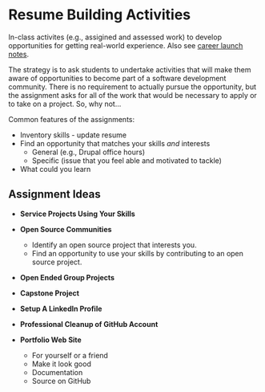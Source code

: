 # Resume Building Activities

In-class activites (e.g., assigined and assessed work) to develop opportunities for getting real-world experience. Also see [career launch notes](https://github.com/DouglasUrner/CS-Careers/blob/master/career-launch.md).

The strategy is to ask students to undertake activities that will make them aware of opportunities to become part of a software development community. There is no requirement to actually pursue the opportunity, but the assignment asks for all of the work that would be necessary to apply or to take on a project. So, why not...

Common features of the assignments:
* Inventory skills - update resume
* Find an opportunity that matches your skills _and_ interests
  - General (e.g., Drupal office hours)
  - Specific (issue that you feel able and motivated to tackle)
* What could you learn

## Assignment Ideas

* **Service Projects Using Your Skills**

* **Open Source Communities**

  - Identify an open source project that interests you.  
  - Find an opportunity to use your skills by contributing to an open source project.

* **Open Ended Group Projects**

* **Capstone Project**

* **Setup A LinkedIn Profile**

* **Professional Cleanup of GitHub Account**

* **Portfolio Web Site**
  - For yourself or a friend
  - Make it look good
  - Documentation
  - Source on GitHub
